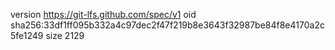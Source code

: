 version https://git-lfs.github.com/spec/v1
oid sha256:33df1ff095b332a4c97dec2f47f219b8e3643f32987be84f8e4170a2c5fe1249
size 2129
